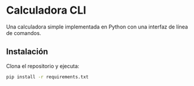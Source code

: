 # Calculadora CLI

Una calculadora simple implementada en Python con una interfaz de línea de comandos.

## Instalación

Clona el repositorio y ejecuta:

```bash
pip install -r requirements.txt
